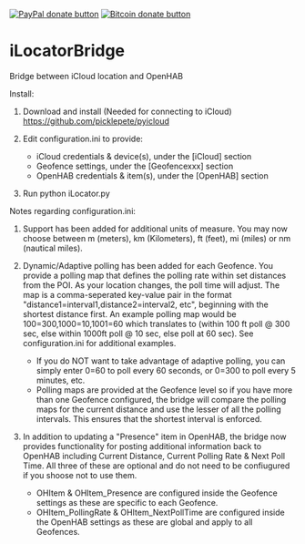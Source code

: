 <span class="badge-paypal"><a href="https://www.paypal.com/cgi-bin/webscr?cmd=_s-xclick&hosted_button_id=F5UAFVHBPQWXQ" title="Donate to this project using Paypal"><img src="https://img.shields.io/badge/paypal-donate-yellow.svg" alt="PayPal donate button" /></a></span>
<span class="badge-bitcoin"><a href="http://i.imgur.com/wGR65b3.png" title="Donate once-off to this project using Bitcoin"><img src="https://img.shields.io/badge/bitcoin-donate-yellow.svg" alt="Bitcoin donate button" /></a></span>


# iLocatorBridge

Bridge between iCloud location and OpenHAB

Install:

1. Download and install (Needed for connecting to iCloud) https://github.com/picklepete/pyicloud
 
2. Edit configuration.ini to provide:
    - iCloud credentials & device(s), under the [iCloud] section
    - Geofence settings, under the [Geofencexxx] section
    - OpenHAB credentials & item(s), under the [OpenHAB] section
    
3. Run python iLocator.py



Notes regarding configuration.ini:

1. Support has been added for additional units of measure. You may now choose between m (meters), km (Kilometers), ft (feet), mi (miles) or nm (nautical miles).

2. Dynamic/Adaptive polling has been added for each Geofence.  You provide a polling map that defines the polling rate within set distances from the POI.  As your location changes, the poll time will adjust.  The map is a comma-seperated key-value pair in the format "distance1=interval1,distance2=interval2, etc", beginning with the shortest distance first. An example polling map would be 100=300,1000=10,1001=60 which translates to (within 100 ft poll @ 300 sec, else within 1000ft poll @ 10 sec, else poll at 60 sec).  See configuration.ini for additional examples.
    * If you do NOT want to take advantage of adaptive polling, you can simply enter 0=60 to poll every 60 seconds, or 0=300 to poll every 5 minutes, etc.
    * Polling maps are provided at the Geofence level so if you have more than one Geofence configured, the bridge will compare the polling maps for the current distance and use the lesser of all the polling intervals.  This ensures that the shortest interval is enforced.

3. In addition to updating a "Presence" item in OpenHAB, the bridge now provides functionality for posting additional information back to OpenHAB including Current Distance, Current Polling Rate & Next Poll Time.  All three of these are optional and do not need to be confiugured if you shoose not to use them.

    - OHItem & OHItem_Presence are configured inside the Geofence settings as these are specific to each Geofence.
    - OHItem_PollingRate & OHItem_NextPollTime are configured inside the OpenHAB settings as these are global and apply to all Geofences.
